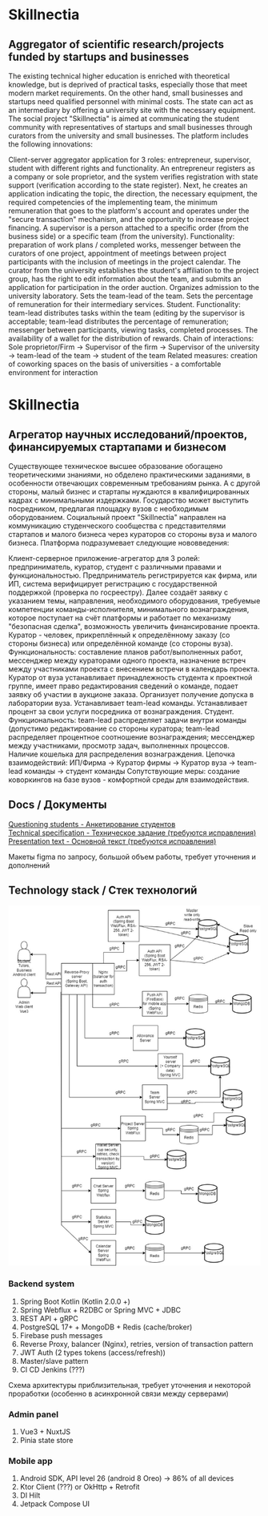 # Skillnectia

## Aggregator of scientific research/projects funded by startups and businesses

The existing technical higher education is enriched with theoretical knowledge, but is deprived of practical tasks, especially those that meet modern market requirements.
On the other hand, small businesses and startups need qualified personnel with minimal costs.
The state can act as an intermediary by offering a university site with the necessary equipment.
The social project "Skillnectia" is aimed at communicating the student community with representatives of startups and small businesses through curators from the university and small businesses.
The platform includes the following innovations:

Client-server aggregator application for 3 roles: entrepreneur, supervisor, student with different rights and functionality.
An entrepreneur registers as a company or sole proprietor, and the system verifies registration with state support (verification according to the state register). Next, he creates an application indicating the topic, the direction, the necessary equipment, the required competencies of the implementing team, the minimum remuneration that goes to the platform's account and operates under the "secure transaction" mechanism, and the opportunity to increase project financing.
A supervisor is a person attached to a specific order (from the business side) or a specific team (from the university). Functionality: preparation of work plans / completed works, messenger between the curators of one project, appointment of meetings between project participants with the inclusion of meetings in the project calendar. The curator from the university establishes the student's affiliation to the project group, has the right to edit information about the team, and submits an application for participation in the order auction. Organizes admission to the university laboratory. Sets the team-lead of the team. Sets the percentage of remuneration for their intermediary services.
Student. Functionality: team-lead distributes tasks within the team (editing by the supervisor is acceptable; team-lead distributes the percentage of remuneration; messenger between participants, viewing tasks, completed processes. The availability of a wallet for the distribution of rewards.
Chain of interactions: Sole proprietor/Firm -> Supervisor of the firm -> Supervisor of the university -> team-lead of the team -> student of the team
Related measures: creation of coworking spaces on the basis of universities - a comfortable environment for interaction


# Skillnectia

## Агрегатор научных исследований/проектов, финансируемых стартапами и бизнесом


Существующее техническое высшее образование обогащено теоретическими знаниями, но обделено практическими заданиями, в особенности отвечающих современным требованиям рынка.
А с другой стороны, малый бизнес и стартапы нуждаются в квалифицированных кадрах с минимальными издержками.
Государство может выступить посредником, предлагая площадку вузов с необходимым оборудованием.
Социальный проект "Skillnectia" направлен на коммуникацию студенческого сообщества с представителями стартапов и малого бизнеса через кураторов со стороны вуза и малого бизнеса.
Платформа подразумевает следующие нововведения:

Клиент-серверное приложение-агрегатор для 3 ролей: предприниматель, куратор, студент с различными правами и функциональностью.
Предприниматель регистрируется как фирма, или ИП, система верифицирует регистрацию с государственной поддержкой (проверка по госреестру). Далее создаёт заявку с указанием темы, направления, необходимого оборудования, требуемые компетенции команды-исполнителя, минимального вознаграждения, которое поступает на счёт платформы и работает по механизму "безопасная сделка", возможность увеличить финансирование проекта.
Куратор - человек, прикреплённый к определённому заказу (со стороны бизнеса) или определённой команде (со стороны вуза). Функциональность: составление планов работ/выполненных работ, мессенджер между кураторами одного проекта, назначение встреч между участниками проекта с внесением встречи в календарь проекта. Куратор от вуза устанавливает принадлежность студента к проектной группе, имеет право редактирования сведений о команде, подает заявку об участии в аукционе заказа. Организует получение допуска в лаборатории вуза. Устанавливает team-lead команды. Устанавливает процент за свои услуги посредника от вознаграждения.
Студент. Функциональность: team-lead распределяет задачи внутри команды (допустимо редактирование со стороны куратора; team-lead распределяет процентное соотношение вознаграждения; мессенджер между участниками, просмотр задач, выполненных процессов. Наличие кошелька для распределения вознаграждения.
Цепочка взаимодействий: ИП/Фирма -> Куратор фирмы -> Куратор вуза -> team-lead команды -> студент команды
Сопутствующие меры: создание коворкингов на базе вузов - комфортной среды для взаимодействия.

## Docs / Документы

[Questioning students - Анкетирование студентов](https://docs.google.com/forms/d/1wCE6e7VEdyboLjIvc6iqOOKh3JWnWb0mQuiq2E6TmIU/viewform?edit_requested=true)  
[Technical specification - Техническое задание (требуются исправления)](https://docs.google.com/document/d/11lUS-RxRcUltm0umOkL4HxHoISA1meo7/edit#heading=h.3znysh7)  
[Presentation text - Основной текст (требуются исправления)](https://docs.google.com/document/d/1W57lkIvKHbOWzd3Hbv87U3I-64tEX9Jw/edit)  

Макеты figma по запросу, большой объем работы, требует уточнения и дополнений  

## Technology stack / Стек технологий

![img.png](img.png)

### Backend system

1) Spring Boot Kotlin (Kotlin 2.0.0 +)
2) Spring Webflux + R2DBC or Spring MVC + JDBC
3) REST API + gRPC
4) PostgreSQL 17+ + MongoDB + Redis (cache/broker)
5) Firebase push messages
6) Reverse Proxy, balancer (Nginx), retries, version of transaction pattern
7) JWT Auth (2 types tokens (access/refresh))
8) Master/slave pattern
9) СI CD Jenkins (???)

Схема архитектуры приблизительная, требует уточнения и некоторой проработки (особенно в асинхронной связи между серверами)

### Admin panel

1) Vue3 + NuxtJS
2) Pinia state store


### Mobile app

1) Android SDK, API level 26 (android 8 Oreo) -> 86% of all devices
2) Ktor Client (???) or OkHttp + Retrofit
3) DI Hilt
4) Jetpack Compose UI